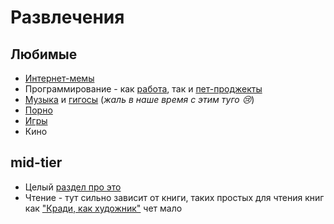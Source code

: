 # Развлечения

## Любимые

- [Интернет-мемы](Memes/index.md)
- Программирование - как [работа](../../c/index.md), так и [пет-проджекты](../../c/MVP.md)
- [Музыка](Music/index.md) и [гигосы](Music/Gigs.md) (_жаль в наше время с этим туго 😢_)
- [Порно](Porn.md)
- [Игры](Games/index.md)
- Кино

## mid-tier

- Целый [раздел про это](./mid/Standup.md)
- Чтение - тут сильно зависит от книги, таких простых для чтения книг как ["Кради, как художник"](https://www.mann-ivanov-ferber.ru/books/paperbook/steal-artist/) чет мало
